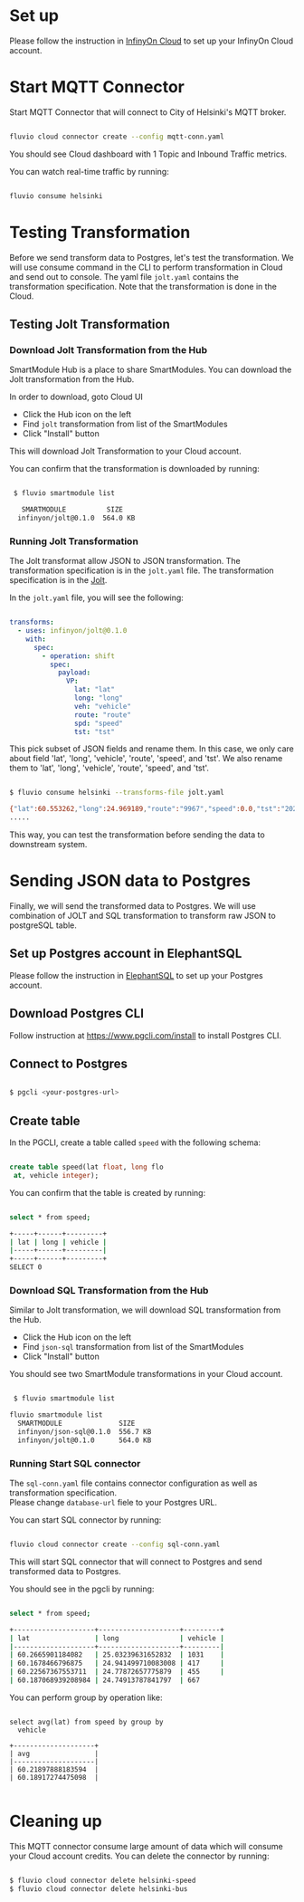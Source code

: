# Set up

Please follow the instruction in [InfinyOn Cloud](https://www.fluvio.io/docs/get-started/cloud/) to set up your InfinyOn Cloud account.

# Start MQTT Connector

Start MQTT Connector that will connect to City of Helsinki's MQTT broker.

```bash

fluvio cloud connector create --config mqtt-conn.yaml

```

You should see Cloud dashboard with 1 Topic and Inbound Traffic metrics.

You can watch real-time traffic by running:

```bash

fluvio consume helsinki
```

# Testing Transformation

Before we send transform data to Postgres, let's test the transformation.  We will use consume command in the CLI to perform transformation in Cloud and send out to console.  The yaml file `jolt.yaml` contains the transformation specification.  Note that the transformation is done in the Cloud.

## Testing Jolt Transformation

### Download Jolt Transformation from the Hub

SmartModule Hub is a place to share SmartModules.  You can download the Jolt transformation from the Hub.  

In order to download, goto Cloud UI
* Click the Hub icon on the left
* Find `jolt` transformation from list of the SmartModules
* Click "Install" button

This will download Jolt Transformation to your Cloud account.

You can confirm that the transformation is downloaded by running:

```bash

 $ fluvio smartmodule list

   SMARTMODULE          SIZE     
  infinyon/jolt@0.1.0  564.0 KB 

 ```

 ### Running Jolt Transformation

The Jolt transformat allow JSON to JSON transformation.  The transformation specification is in the `jolt.yaml` file.  The transformation specification is in the [Jolt](https://intercom.help/godigibee/en/articles/4044359-transformer-getting-to-know-jolt). 

In the `jolt.yaml` file, you will see the following:

```yaml

transforms:
  - uses: infinyon/jolt@0.1.0
    with:
      spec:
        - operation: shift
          spec:
            payload:
              VP:
                lat: "lat"
                long: "long"
                veh: "vehicle"
                route: "route"
                spd: "speed"
                tst: "tst"
```

This pick subset of JSON fields and rename them.  In this case, we only care about field 'lat', 'long', 'vehicle', 'route', 'speed', and 'tst'.  We also rename them to 'lat', 'long', 'vehicle', 'route', 'speed', and 'tst'.



```bash

$ fluvio consume helsinki --transforms-file jolt.yaml

{"lat":60.553262,"long":24.969189,"route":"9967","speed":0.0,"tst":"2023-03-01T06:04:57.140Z","vehicle":240}
.....

```

This way, you can test the transformation before sending the data to downstream system.


# Sending JSON data to Postgres

Finally, we will send the transformed data to Postgres.  We will use combination of JOLT and SQL transformation to transform raw JSON to postgreSQL table.


## Set up Postgres account in ElephantSQL

Please follow the instruction in [ElephantSQL](https://www.elephantsql.com/) to set up your Postgres account.

## Download Postgres CLI

Follow instruction at https://www.pgcli.com/install to install Postgres CLI.

## Connect to Postgres

```bash

$ pgcli <your-postgres-url>

```

## Create table

In the PGCLI, create a table called `speed` with the following schema:

```sql

create table speed(lat float, long flo
 at, vehicle integer);

``` 

You can confirm that the table is created by running:

```bash

select * from speed;

+-----+------+---------+
| lat | long | vehicle |
|-----+------+---------|
+-----+------+---------+
SELECT 0

```

### Download SQL Transformation from the Hub

Similar to Jolt transformation, we will download SQL transformation from the Hub.  

* Click the Hub icon on the left
* Find `json-sql` transformation from list of the SmartModules
* Click "Install" button

You should see two SmartModule transformations in your Cloud account.

```bash

 $ fluvio smartmodule list

fluvio smartmodule list
  SMARTMODULE              SIZE     
  infinyon/json-sql@0.1.0  556.7 KB 
  infinyon/jolt@0.1.0      564.0 KB 
```

### Running Start SQL connector

The `sql-conn.yaml` file contains connector configuration as well as transformation specification.  
Please change `database-url` fiele to your Postgres URL.

You can start SQL connector by running:

```bash

fluvio cloud connector create --config sql-conn.yaml

```

This will start SQL connector that will connect to Postgres and send transformed data to Postgres.

You should see in the pgcli by running:

```bash

select * from speed;

+--------------------+--------------------+---------+
| lat                | long               | vehicle |
|--------------------+--------------------+---------|
| 60.2665901184082   | 25.03239631652832  | 1031    |
| 60.1678466796875   | 24.941499710083008 | 417     |
| 60.22567367553711  | 24.77872657775879  | 455     |
| 60.187068939208984 | 24.74913787841797  | 667     

```

You can perform group by operation like:

```

select avg(lat) from speed by group by
  vehicle

+--------------------+
| avg                |
|--------------------|
| 60.21897888183594  |
| 60.18917274475098  |


```

# Cleaning up

This MQTT connector consume large amount of data which will consume your Cloud account credits.  You can delete the connector by running:

```bash

$ fluvio cloud connector delete helsinki-speed
$ fluvio cloud connector delete helsinki-bus

```
